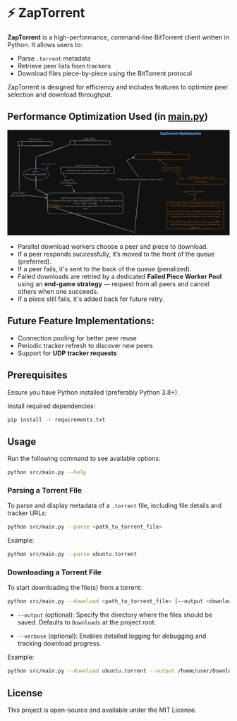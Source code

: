 # ⚡ ZapTorrent

**ZapTorrent** is a high-performance, command-line BitTorrent client written in Python. It allows users to:

- Parse `.torrent` metadata
- Retrieve peer lists from trackers
- Download files piece-by-piece using the BitTorrent protocol

ZapTorrent is designed for efficiency and includes features to optimize peer selection and download throughput.


## Performance Optimization Used (in [main.py](/src/main.py))
<img src = "./extras/optimization.webp">

- Parallel download workers choose a peer and piece to download.
- If a peer responds successfully, it’s moved to the front of the queue (preferred).
- If a peer fails, it's sent to the back of the queue (penalized).
- Failed downloads are retried by a dedicated **Failed Piece Worker Pool** using an **end-game strategy** — request from all peers and cancel others when one succeeds.
- If a piece still fails, it's added back for future retry.

## Future Feature Implementations:
- Connection pooling for better peer reuse
- Periodic tracker refresh to discover new peers
- Support for **UDP tracker requests**

## Prerequisites

Ensure you have Python installed (preferably Python 3.8+).

Install required dependencies:

```sh
pip install -r requirements.txt
```

## Usage

Run the following command to see available options:

```sh
python src/main.py --help
```

### Parsing a Torrent File

To parse and display metadata of a `.torrent` file, including file details and tracker URLs:

```sh
python src/main.py --parse <path_to_torrent_file>
```

Example:

```sh
python src/main.py --parse ubuntu.torrent
```

### Downloading a Torrent File

To start downloading the file(s) from a torrent:

```sh
python src/main.py --download <path_to_torrent_file> [--output <download_directory>] [--verbose]
```

- `--output` (optional): Specify the directory where the files should be saved. Defaults to `Downloads` at the project root.

- `--verbose` (optional): Enables detailed logging for debugging and tracking download progress.


Example:

```sh
python src/main.py --download ubuntu.torrent --output /home/user/Downloads --verbose
```

## License

This project is open-source and available under the MIT License.
